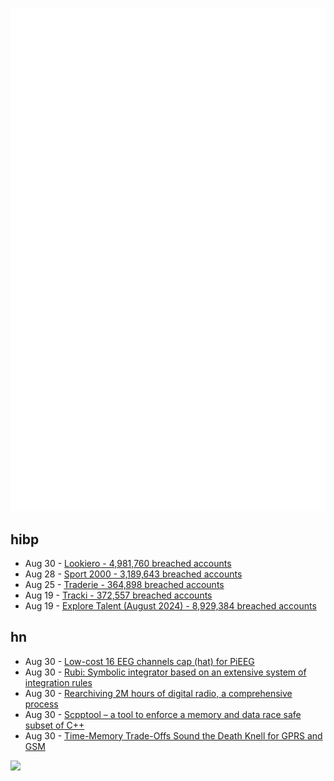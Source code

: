 ![Metrics](https://raw.githubusercontent.com/phixion/phixion/master/metrics.svg)

## hibp

<!--
for https://github.com/phixion/phixion/blob/main/.github/workflows/feeds.yml
-->
<!--START_SECTION:haveibeenpwnd-->
- Aug 30 - [Lookiero - 4,981,760 breached accounts](https://haveibeenpwned.com/PwnedWebsites#Lookiero)
- Aug 28 - [Sport 2000 - 3,189,643 breached accounts](https://haveibeenpwned.com/PwnedWebsites#Sport2000)
- Aug 25 - [Traderie - 364,898 breached accounts](https://haveibeenpwned.com/PwnedWebsites#Traderie)
- Aug 19 - [Tracki - 372,557 breached accounts](https://haveibeenpwned.com/PwnedWebsites#Tracki)
- Aug 19 - [Explore Talent (August 2024) - 8,929,384 breached accounts](https://haveibeenpwned.com/PwnedWebsites#ExploreTalentAug2024)
<!--END_SECTION:haveibeenpwnd-->

## hn

<!--
for https://github.com/phixion/phixion/blob/main/.github/workflows/feeds.yml
-->
<!--START_SECTION:hn-->
- Aug 30 - [Low-cost 16 EEG channels cap (hat) for PiEEG](https://pieeg.com/news/low-cost-16-eeg-channels-cap-hat-available-for-buy-all-in-one/)
- Aug 30 - [Rubi: Symbolic integrator based on an extensive system of integration rules](https://rulebasedintegration.org/)
- Aug 30 - [Rearchiving 2M hours of digital radio, a comprehensive process](https://digitalpreservation-blog.nb.no/blog/2024-08-28-rearchiving-2-million-hours-of-digital-radio/)
- Aug 30 - [Scpptool – a tool to enforce a memory and data race safe subset of C++](https://github.com/duneroadrunner/scpptool)
- Aug 30 - [Time-Memory Trade-Offs Sound the Death Knell for GPRS and GSM](https://www.iacr.org/cryptodb/data/paper.php?pubkey=34281)
<!--END_SECTION:hn-->

<!--
for https://yhype.me
-->
![](https://hit.yhype.me/github/profile?user_id=13013670)
